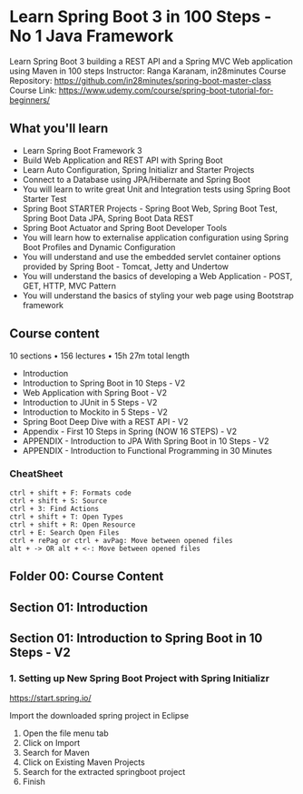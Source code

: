 # Learn Spring Boot 3 in 100 Steps - No 1 Java Framework

Learn Spring Boot 3 building a REST API and a Spring MVC Web application using Maven in 100 steps
Instructor: Ranga Karanam, in28minutes
Course Repository: https://github.com/in28minutes/spring-boot-master-class
Course Link: https://www.udemy.com/course/spring-boot-tutorial-for-beginners/

## What you'll learn

- Learn Spring Boot Framework 3
- Build Web Application and REST API with Spring Boot
- Learn Auto Configuration, Spring Initializr and Starter Projects
- Connect to a Database using JPA/Hibernate and Spring Boot
- You will learn to write great Unit and Integration tests using Spring Boot Starter Test
- Spring Boot STARTER Projects - Spring Boot Web, Spring Boot Test, Spring Boot Data JPA, Spring Boot Data REST
- Spring Boot Actuator and Spring Boot Developer Tools
- You will learn how to externalise application configuration using Spring Boot Profiles and Dynamic Configuration
- You will understand and use the embedded servlet container options provided by Spring Boot - Tomcat, Jetty and Undertow
- You will understand the basics of developing a Web Application - POST, GET, HTTP, MVC Pattern
- You will understand the basics of styling your web page using Bootstrap framework

## Course content

10 sections • 156 lectures • 15h 27m total length

- Introduction
- Introduction to Spring Boot in 10 Steps - V2
- Web Application with Spring Boot - V2
- Introduction to JUnit in 5 Steps - V2
- Introduction to Mockito in 5 Steps - V2
- Spring Boot Deep Dive with a REST API - V2
- Appendix - First 10 Steps in Spring (NOW 16 STEPS) - V2
- APPENDIX - Introduction to JPA With Spring Boot in 10 Steps - V2
- APPENDIX - Introduction to Functional Programming in 30 Minutes

### CheatSheet

```
ctrl + shift + F: Formats code
ctrl + shift + S: Source
ctrl + 3: Find Actions
ctrl + shift + T: Open Types
ctrl + shift + R: Open Resource
ctrl + E: Search Open Files
ctrl + rePag or ctrl + avPag: Move between opened files
alt + -> OR alt + <-: Move between opened files
```

## Folder 00: Course Content

## Section 01: Introduction

## Section 01: Introduction to Spring Boot in 10 Steps - V2

### 1. Setting up New Spring Boot Project with Spring Initializr

https://start.spring.io/

Import the downloaded spring project in Eclipse
1. Open the file menu tab
2. Click on Import
3. Search for Maven
4. Click on Existing Maven Projects
5. Search for the extracted springboot project
6. Finish
